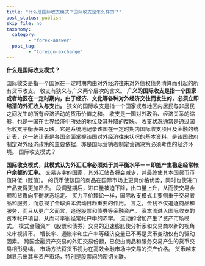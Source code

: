 ```yaml
---
title: "什么是国际收支模式？国际收支是怎么样的？"
post_status: publish
skip_file: no
taxonomy:
  category:
        - "forex-answer"
  post_tag:
        - "foreign-exchange"
---
```


**什么是国际收支模式？**

国际收支是指一个国家在一定时期内由对外经济往来对外债权债务清算而引起的所有货币收支。 收支有狭义与广义两个层次的含义。 **广义的国际收支是指一个国家或者地区在一定时期内，由于经济、文化等各种对外经济交往而发生的，必须立即结清的外汇收入与支出。** 狭义的国际收支是指一个国家或者地区内居民与非居民之间发生的所有经济活动的货币价值之和。 收支是一国对外政治、经济关系的缩影，也是一国在世界经济中所处的地位及其升降的反映。 收支状况通常是通过国际收支平衡表来反映，它是系统地记录该国在一定时期内国际收支项目及金融的统计表，这一统计表是各国全面掌握该国对外经济往来状况的基本资料，是该国政府制定对外经济政策的主要依据，亦是国际营销者制定营销决策必须考虑的经济环境。 国际收支模式？

**国际收支模式，此模式认为外汇汇率必须处于其平衡水平－－即能产生稳定经常帐户余额的汇率。** 交易赤字的国家，其外汇储备将会减少，并最终使其本国货币币值降低（贬值）。 的货币使该国的商品在国际市场上更具价格优势，同时也使进口产品变得更加昂贵。 段调整期后，进口量被迫下降，出口量上升，从而使交易余额和货币向平衡状态稳定。 买力平价理论一样，国际收支模式主要侧重于交易者品和服务，而忽视了全球资本流动日趋重要的作用。 言之，金钱不仅追逐商品和服务，而且从更广义而言，追逐股票和债券等金融资产。 资本流进入国际收支的资本帐户项目，从而可平衡经常帐户中的赤字。 流动的增加产生了资产市场模式。 模式金融资产（股票和债券）交易的迅速膨胀使分析家和交易商以新的视角来审视货币。 增长率、通胀率和生产率等经济变量已不再是货币变动仅有的驱动因素。 跨国金融资产交易的外汇交易份额，已使由商品和服务交易产生的货币交易相形见绌。 市场方法将货币视为在高效金融市场中交易的资产价格。 货币越来越显示出其与资产市场，特别是股票间的密切关联。
